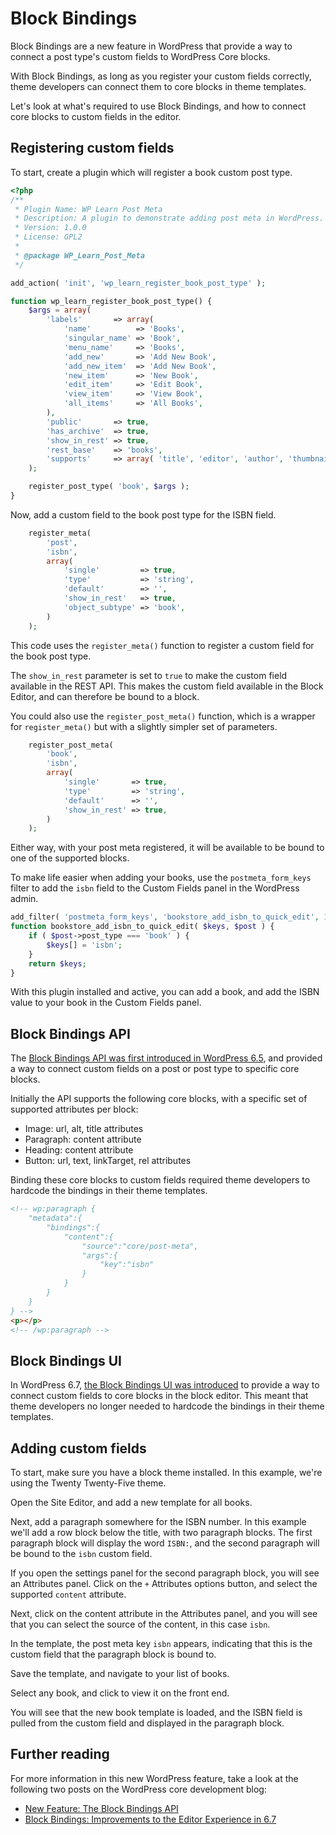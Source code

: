 # Block Bindings

Block Bindings are a new feature in WordPress that provide a way to connect a post type's custom fields to WordPress Core blocks.

With Block Bindings, as long as you register your custom fields correctly, theme developers can connect them to core blocks in theme templates. 

Let's look at what's required to use Block Bindings, and how to connect core blocks to custom fields in the editor.

## Registering custom fields

To start, create a plugin which will register a book custom post type.

```php
<?php
/**
 * Plugin Name: WP Learn Post Meta
 * Description: A plugin to demonstrate adding post meta in WordPress.
 * Version: 1.0.0
 * License: GPL2
 *
 * @package WP_Learn_Post_Meta
 */

add_action( 'init', 'wp_learn_register_book_post_type' );

function wp_learn_register_book_post_type() {
	$args = array(
		'labels'       => array(
			'name'          => 'Books',
			'singular_name' => 'Book',
			'menu_name'     => 'Books',
			'add_new'       => 'Add New Book',
			'add_new_item'  => 'Add New Book',
			'new_item'      => 'New Book',
			'edit_item'     => 'Edit Book',
			'view_item'     => 'View Book',
			'all_items'     => 'All Books',
		),
		'public'       => true,
		'has_archive'  => true,
		'show_in_rest' => true,
		'rest_base'    => 'books',
		'supports'     => array( 'title', 'editor', 'author', 'thumbnail', 'excerpt', 'custom-fields' ),
	);

	register_post_type( 'book', $args );
}
```

Now, add a custom field to the book post type for the ISBN field.

```php
	register_meta(
        'post',
        'isbn',
        array(
            'single'         => true,
            'type'           => 'string',
            'default'        => '',
            'show_in_rest'   => true,
            'object_subtype' => 'book',
        )
    );
```

This code uses the `register_meta()` function to register a custom field for the book post type. 

The `show_in_rest` parameter is set to `true` to make the custom field available in the REST API. This makes the custom field available in the Block Editor, and can therefore be bound to a block.

You could also use the `register_post_meta()` function, which is a wrapper for `register_meta()` but with a slightly simpler set of parameters.

```php
    register_post_meta(
		'book',
		'isbn',
		array(
			'single'       => true,
			'type'         => 'string',
			'default'      => '',
			'show_in_rest' => true,
		)
	);
```

Either way, with your post meta registered, it will be available to be bound to one of the supported blocks.

To make life easier when adding your books, use the `postmeta_form_keys` filter to add the `isbn` field to the Custom Fields panel in the WordPress admin.

```php
add_filter( 'postmeta_form_keys', 'bookstore_add_isbn_to_quick_edit', 10, 2 );
function bookstore_add_isbn_to_quick_edit( $keys, $post ) {
	if ( $post->post_type === 'book' ) {
		$keys[] = 'isbn';
	}
	return $keys;
}
```

With this plugin installed and active, you can add a book, and add the ISBN value to your book in the Custom Fields panel.

## Block Bindings API

The [Block Bindings API was first introduced in WordPress 6.5](https://make.wordpress.org/core/2024/03/06/new-feature-the-block-bindings-api/), and provided a way to connect custom fields on a post or post type to specific core blocks.

Initially the API supports the following core blocks, with a specific set of supported attributes per block:

- Image: url, alt, title attributes
- Paragraph: content attribute
- Heading: content attribute
- Button: url, text, linkTarget, rel attributes

Binding these core blocks to custom fields required theme developers to hardcode the bindings in their theme templates.

```html
<!-- wp:paragraph {
	"metadata":{
		"bindings":{
			"content":{
				"source":"core/post-meta",
				"args":{
					"key":"isbn"
				}
			}
		}
	}
} -->
<p></p>
<!-- /wp:paragraph -->
```

## Block Bindings UI 

In WordPress 6.7, [the Block Bindings UI was introduced](https://make.wordpress.org/core/2024/10/21/block-bindings-improvements-to-the-editor-experience-in-6-7/) to provide a way to connect custom fields to core blocks in the block editor. This meant that theme developers no longer needed to hardcode the bindings in their theme templates.

## Adding custom fields 

To start, make sure you have a block theme installed. In this example, we're using the Twenty Twenty-Five theme.

Open the Site Editor, and add a new template for all books.

Next, add a paragraph somewhere for the ISBN number. In this example we'll add a row block below the title, with two paragraph blocks. The first paragraph block will display the word `ISBN:`, and the second paragraph will be bound to the `isbn` custom field.

If you open the settings panel for the second paragraph block, you will see an Attributes panel. Click on the `+` Attributes options button, and select the supported `content` attribute.

Next, click on the content attribute in the Attributes panel, and you will see that you can select the source of the content, in this case `isbn`.

In the template, the post meta key `isbn` appears, indicating that this is the custom field that the paragraph block is bound to.

Save the template, and navigate to your list of books.

Select any book, and click to view it on the front end.

You will see that the new book template is loaded, and the ISBN field is pulled from the custom field and displayed in the paragraph block.

## Further reading

For more information in this new WordPress feature, take a look at the following two posts on the WordPress core development blog:
- [New Feature: The Block Bindings API](https://make.wordpress.org/core/2024/03/06/new-feature-the-block-bindings-api/)
- [Block Bindings: Improvements to the Editor Experience in 6.7](https://make.wordpress.org/core/2024/10/21/block-bindings-improvements-to-the-editor-experience-in-6-7/)